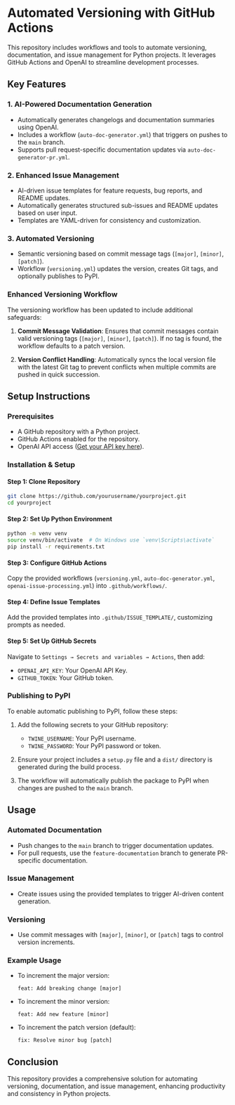 # Automated Versioning with GitHub Actions

This repository includes workflows and tools to automate versioning, documentation, and issue management for Python projects. It leverages GitHub Actions and OpenAI to streamline development processes.

## Key Features

### 1. AI-Powered Documentation Generation
- Automatically generates changelogs and documentation summaries using OpenAI.
- Includes a workflow (`auto-doc-generator.yml`) that triggers on pushes to the `main` branch.
- Supports pull request-specific documentation updates via `auto-doc-generator-pr.yml`.

### 2. Enhanced Issue Management
- AI-driven issue templates for feature requests, bug reports, and README updates.
- Automatically generates structured sub-issues and README updates based on user input.
- Templates are YAML-driven for consistency and customization.

### 3. Automated Versioning
- Semantic versioning based on commit message tags (`[major]`, `[minor]`, `[patch]`).
- Workflow (`versioning.yml`) updates the version, creates Git tags, and optionally publishes to PyPI.

### Enhanced Versioning Workflow

The versioning workflow has been updated to include additional safeguards:

1. **Commit Message Validation**: Ensures that commit messages contain valid versioning tags (`[major]`, `[minor]`, `[patch]`). If no tag is found, the workflow defaults to a patch version.

2. **Version Conflict Handling**: Automatically syncs the local version file with the latest Git tag to prevent conflicts when multiple commits are pushed in quick succession.

## Setup Instructions

### Prerequisites
- A GitHub repository with a Python project.
- GitHub Actions enabled for the repository.
- OpenAI API access ([Get your API key here](https://platform.openai.com/api-keys)).

### Installation & Setup

#### Step 1: Clone Repository
```bash
git clone https://github.com/yourusername/yourproject.git
cd yourproject
```

#### Step 2: Set Up Python Environment
```bash
python -m venv venv
source venv/bin/activate  # On Windows use `venv\Scripts\activate`
pip install -r requirements.txt
```

#### Step 3: Configure GitHub Actions
Copy the provided workflows (`versioning.yml`, `auto-doc-generator.yml`, `openai-issue-processing.yml`) into `.github/workflows/`.

#### Step 4: Define Issue Templates
Add the provided templates into `.github/ISSUE_TEMPLATE/`, customizing prompts as needed.

#### Step 5: Set Up GitHub Secrets
Navigate to `Settings → Secrets and variables → Actions`, then add:
- `OPENAI_API_KEY`: Your OpenAI API Key.
- `GITHUB_TOKEN`: Your GitHub token.

### Publishing to PyPI

To enable automatic publishing to PyPI, follow these steps:

1. Add the following secrets to your GitHub repository:
   - `TWINE_USERNAME`: Your PyPI username.
   - `TWINE_PASSWORD`: Your PyPI password or token.

2. Ensure your project includes a `setup.py` file and a `dist/` directory is generated during the build process.

3. The workflow will automatically publish the package to PyPI when changes are pushed to the `main` branch.

## Usage

### Automated Documentation
- Push changes to the `main` branch to trigger documentation updates.
- For pull requests, use the `feature-documentation` branch to generate PR-specific documentation.

### Issue Management
- Create issues using the provided templates to trigger AI-driven content generation.

### Versioning
- Use commit messages with `[major]`, `[minor]`, or `[patch]` tags to control version increments.

### Example Usage

- To increment the major version:
  ```
  feat: Add breaking change [major]
  ```

- To increment the minor version:
  ```
  feat: Add new feature [minor]
  ```

- To increment the patch version (default):
  ```
  fix: Resolve minor bug [patch]
  ```

## Conclusion

This repository provides a comprehensive solution for automating versioning, documentation, and issue management, enhancing productivity and consistency in Python projects.
